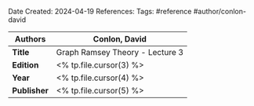 Date Created: 2024-04-19
References: 
Tags: #reference #author/conlon-david

| **Authors**   | Conlon, David                   |
| ------------- | ------------------------------- |
| **Title**     | Graph Ramsey Theory - Lecture 3 |
| **Edition**   | <% tp.file.cursor(3) %>         |
| **Year**      | <% tp.file.cursor(4) %>         |
| **Publisher** | <% tp.file.cursor(5) %>         |

